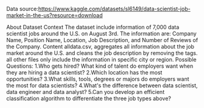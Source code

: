 Data source:https://www.kaggle.com/datasets/sl6149/data-scientist-job-market-in-the-us?resource=download


About Dataset
Context
The dataset include information of 7,000 data scientist jobs around the U.S. on August 3rd. The information are: Company Name, Position Name, Location, Job Description, and Number of Reviews of the Company.
Content
alldata.csv, aggregates all information about the job market around the U.S. and cleans the job description by removing the tags.
all other files only include the information in specific city or region.
Possible Questions:
1.Who gets hired? What kind of talent do employers want when they are hiring a data scientist?
2.Which location has the most opportunities?
3.What skills, tools, degrees or majors do employers want the most for data scientists?
4.What's the difference between data scientist, data engineer and data analyst?
5.Can you develop an efficient classification algorithm to differentiate the three job types above?
